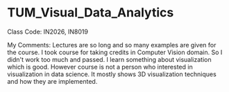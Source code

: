 # TUM_Visual_Data_Analytics
 Class Code: IN2026, IN8019

My Comments:
Lectures are so long and so many examples are given for the course. I took course for taking credits in Computer Vision domain.
So I didn't work too much and passed. I learn something about visualization which is good. However course is not a person who interested in 
visualization in data science. It mostly shows 3D visualization techniques and how they are implemented. 
